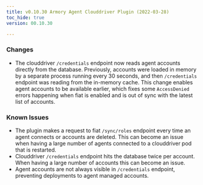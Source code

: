 ```yaml
---
title: v0.10.30 Armory Agent Clouddriver Plugin (2022-03-28)
toc_hide: true
version: 00.10.30

---
```


### Changes

* The clouddriver `/credentials` endpoint now reads agent accounts directly from the database. Previously, accounts were loaded in memory by a separate process running every 30 seconds, and then `/credentials` endpoint was reading from the in-memory cache. This change enables agent accounts to be available earlier, which fixes some `AccessDenied` errors happening when fiat is enabled and is out of sync with the latest list of accounts.

### Known Issues

* The plugin makes a request to fiat `/sync/roles` endpoint every time an agent connects or accounts are deleted. This can become an issue when having a large number of agents connected to a clouddriver pod that is restarted.
* Clouddriver `/credentials` endpoint hits the database twice per account. When having a large number of accounts this can become an issue.
* Agent accounts are not always visible in `/credentials` endpoint, preventing deployments to agent managed accounts.
